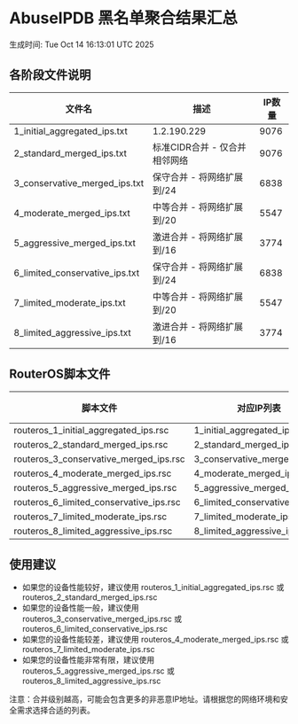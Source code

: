 # AbuseIPDB 黑名单聚合结果汇总
生成时间: Tue Oct 14 16:13:01 UTC 2025

## 各阶段文件说明

| 文件名 | 描述 | IP数量 |
|--------|------|--------|
| 1_initial_aggregated_ips.txt | 1.2.190.229 | 9076 |
| 2_standard_merged_ips.txt | 标准CIDR合并 - 仅合并相邻网络 | 9076 |
| 3_conservative_merged_ips.txt | 保守合并 - 将网络扩展到/24 | 6838 |
| 4_moderate_merged_ips.txt | 中等合并 - 将网络扩展到/20 | 5547 |
| 5_aggressive_merged_ips.txt | 激进合并 - 将网络扩展到/16 | 3774 |
| 6_limited_conservative_ips.txt | 保守合并 - 将网络扩展到/24 | 6838 |
| 7_limited_moderate_ips.txt | 中等合并 - 将网络扩展到/20 | 5547 |
| 8_limited_aggressive_ips.txt | 激进合并 - 将网络扩展到/16 | 3774 |

## RouterOS脚本文件

| 脚本文件 | 对应IP列表 | IP数量 |
|----------|------------|--------|
| routeros_1_initial_aggregated_ips.rsc | 1_initial_aggregated_ips.txt | 9076 |
| routeros_2_standard_merged_ips.rsc | 2_standard_merged_ips.txt | 9076 |
| routeros_3_conservative_merged_ips.rsc | 3_conservative_merged_ips.txt | 6838 |
| routeros_4_moderate_merged_ips.rsc | 4_moderate_merged_ips.txt | 5547 |
| routeros_5_aggressive_merged_ips.rsc | 5_aggressive_merged_ips.txt | 3774 |
| routeros_6_limited_conservative_ips.rsc | 6_limited_conservative_ips.txt | 6838 |
| routeros_7_limited_moderate_ips.rsc | 7_limited_moderate_ips.txt | 5547 |
| routeros_8_limited_aggressive_ips.rsc | 8_limited_aggressive_ips.txt | 3774 |

## 使用建议

- 如果您的设备性能较好，建议使用 routeros_1_initial_aggregated_ips.rsc 或 routeros_2_standard_merged_ips.rsc
- 如果您的设备性能一般，建议使用 routeros_3_conservative_merged_ips.rsc 或 routeros_6_limited_conservative_ips.rsc
- 如果您的设备性能较差，建议使用 routeros_4_moderate_merged_ips.rsc 或 routeros_7_limited_moderate_ips.rsc
- 如果您的设备性能非常有限，建议使用 routeros_5_aggressive_merged_ips.rsc 或 routeros_8_limited_aggressive_ips.rsc

注意：合并级别越高，可能会包含更多的非恶意IP地址。请根据您的网络环境和安全需求选择合适的列表。
